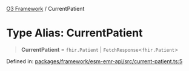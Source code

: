 [O3 Framework](../API.md) / CurrentPatient

# Type Alias: CurrentPatient

> **CurrentPatient** = `fhir.Patient` \| `FetchResponse`\<`fhir.Patient`\>

Defined in: [packages/framework/esm-emr-api/src/current-patient.ts:5](https://github.com/openmrs/openmrs-esm-core/blob/85cde3ce59cd3d29230c98040a3f53525e808725/packages/framework/esm-emr-api/src/current-patient.ts#L5)
